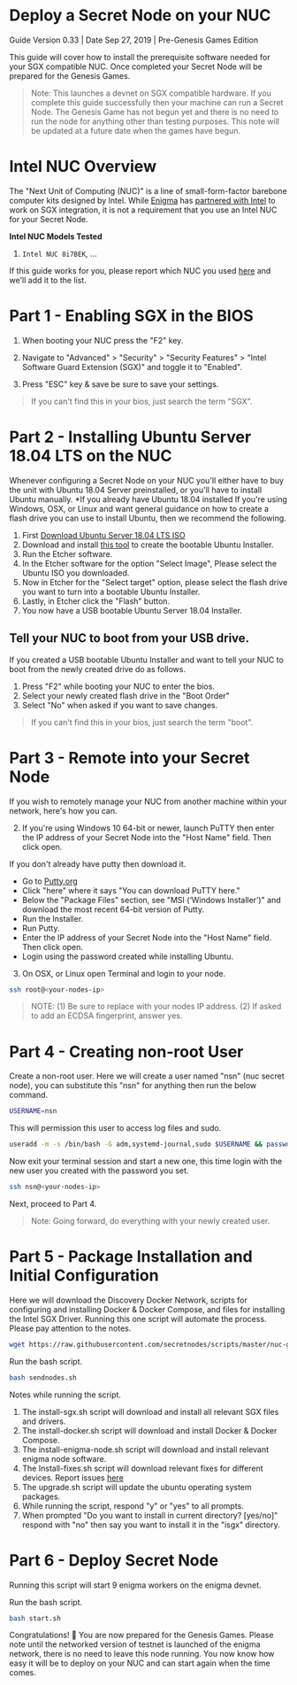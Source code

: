 # Deploy a Secret Node on your NUC
Guide Version 0.33 | Date Sep 27, 2019 | Pre-Genesis Games Edition

This guide will cover how to install the prerequisite software needed for your SGX compatible NUC. Once completed your Secret Node will be prepared for the Genesis Games.

> Note: This launches a devnet on SGX compatible hardware. If you complete this guide successfully then your machine can run a Secret Node. The Genesis Game has not begun yet and there is no need to run the node for anything other than testing purposes. This note will be updated at a future date when the games have begun.

# Intel NUC Overview

The "Next Unit of Computing (NUC)" is a line of small-form-factor barebone computer kits designed by Intel. While [Enigma](https://enigma.co) has [partnered with Intel](https://blog.enigma.co/announcing-enigmas-collaboration-with-intel-43bbf73a86a7) to work on SGX integration, it is not a requirement that you use an Intel NUC for your Secret Node.

**Intel NUC Models Tested**
1. `Intel NUC 8i7BEK`, ...

If this guide works for you, please report which NUC you used [here](https://t.me/secretnodes) and we'll add it to the list.

# Part 1 - Enabling SGX in the BIOS

1. When booting your NUC press the "F2" key.

2. Navigate to "Advanced" > "Security" > "Security Features" > "Intel Software Guard Extension (SGX)" and toggle it to "Enabled".

3. Press "ESC" key & save be sure to save your settings.

> If you can't find this in your bios, just search the term "SGX".

# Part 2 - Installing Ubuntu Server 18.04 LTS on the NUC
Whenever configuring a Secret Node on your NUC you'll either have to buy the unit with Ubuntu 18.04 Server preinstalled, or you'll have to install Ubuntu manually. *If you already have Ubuntu 18.04 installed  If you're using Windows, OSX, or Linux and want general guidance on how to create a flash drive you can use to install Ubuntu, then we recommend the following.
1. First [Download Ubuntu Server 18.04 LTS ISO](https://ubuntu.com/download/server/thank-you?version=18.04.3&architecture=amd64)
2. Download and install [this tool](https://www.balena.io/etcher/) to create the bootable Ubuntu Installer.
3. Run the Etcher software.
4. In the Etcher software for the option "Select Image", Please select the Ubuntu ISO you downloaded.
5. Now in Etcher for the "Select target" option, please select the flash drive you want to turn into a bootable Ubuntu Installer.
6. Lastly, in Etcher click the "Flash" button.
7. You now have a USB bootable Ubuntu Server 18.04 Installer.

## Tell your NUC to boot from your USB drive.

If you created a USB bootable Ubuntu Installer and want to tell your NUC to boot from the newly created drive do as follows.

1. Press "F2" while booting your NUC to enter the bios.
2. Select your newly created flash drive in the "Boot Order"
3. Select "No" when asked if you want to save changes.

> If you can't find this in your bios, just search the term "boot".

# Part 3 - Remote into your Secret Node

If you wish to remotely manage your NUC from another machine within your network, here's how you can.

2. If you're using Windows 10 64-bit or newer, launch PuTTY then enter the IP address of your Secret Node into the "Host Name" field. Then click open.

If you don't already have putty then download it.
* Go to [Putty.org](https://www.putty.org/)
* Click "here" where it says "You can download PuTTY here."
* Below the "Package Files" section, see "MSI (‘Windows Installer’)" and download the most recent 64-bit version of Putty.
* Run the Installer.
* Run Putty.
* Enter the IP address of your Secret Node into the "Host Name" field. Then click open.
* Login using the password created while installing Ubuntu.


3. On OSX, or Linux open Terminal and login to your node.

```bash
ssh root@<your-nodes-ip>
```
> NOTE: (1) Be sure to replace <your-nodes-ip> with your nodes IP address. (2) If asked to add an ECDSA fingerprint, answer yes.

# Part 4 - Creating non-root User

Create a non-root user. Here we will create a user named "nsn" (nuc secret node), you can substitute this "nsn" for anything then run the below command.
```bash
USERNAME=nsn
```

This will permission this user to access log files and sudo.
```bash
useradd -m -s /bin/bash -G adm,systemd-journal,sudo $USERNAME && passwd $USERNAME
```

Now exit your terminal session and start a new one, this time login with the new user you created with the password you set.
```bash
ssh nsn@<your-nodes-ip>
```
Next, proceed to Part 4.

> Note: Going forward, do everything with your newly created user.

# Part 5 - Package Installation and Initial Configuration

Here we will download the Discovery Docker Network, scripts for configuring and installing Docker & Docker Compose, and files for installing the Intel SGX Driver. Running this one script will automate the process. Please pay attention to the notes.

```bash
wget https://raw.githubusercontent.com/secretnodes/scripts/master/nuc-general/sendnodes.sh
```

Run the bash script.
```bash
bash sendnodes.sh
```

Notes while running the script.
1. The install-sgx.sh script will download and install all relevant SGX files and drivers.
2. The install-docker.sh script will download and install Docker & Docker Compose.
3. The install-enigma-node.sh script will download and install relevant enigma node software.
4. The Install-fixes.sh script will download relevant fixes for different devices. Report issues [here](https://t.me/secretnodes)
5. The upgrade.sh script will update the ubuntu operating system packages.
3. While running the script, respond "y" or "yes" to all prompts.
4. When prompted "Do you want to install in current directory? [yes/no]" respond with "no" then say you want to install it in the "isgx" directory.

# Part 6 - Deploy Secret Node

Running this script will start 9 enigma workers on the enigma devnet.

Run the bash script.
```bash
bash start.sh
```

Congratulations! 🎉 You are now prepared for the Genesis Games. Please note until the networked version of testnet is launched of the enigma network, there is no need to leave this node running. You now know how easy it will be to deploy on your NUC and can start again when the time comes.